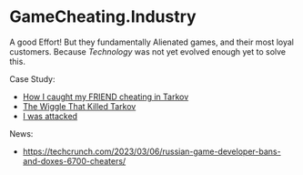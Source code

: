 # GameCheating.Industry
A good Effort! But they fundamentally Alienated games, and their most loyal customers. Because *Technology* was not yet evolved enough yet to solve this.

Case Study:
- [How I caught my FRIEND cheating in Tarkov](https://youtu.be/uxtMZNk6Xd4)
- [The Wiggle That Killed Tarkov](https://youtu.be/p5LfGcDB7Ek)
- [I was attacked](https://youtu.be/umF4JsBaK4I)

News:
- https://techcrunch.com/2023/03/06/russian-game-developer-bans-and-doxes-6700-cheaters/

